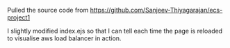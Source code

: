 Pulled the source code from 
https://github.com/Sanjeev-Thiyagarajan/ecs-project1

I slightly modified index.ejs so that I can tell each time the page is reloaded to visualise aws load balancer in action. 